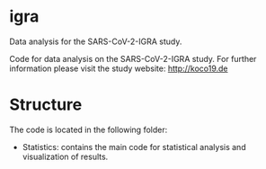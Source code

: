 # igra
Data analysis for the SARS-CoV-2-IGRA study.

Code for data analysis on the SARS-CoV-2-IGRA study. 
For further information please visit the study website: http://koco19.de

# Structure
The code is located in the following folder:
* Statistics: contains the main code for statistical analysis and visualization of results.
